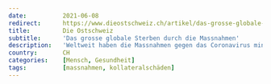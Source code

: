 ```yaml
---
date:          2021-06-08
redirect:      https://www.dieostschweiz.ch/artikel/das-grosse-globale-sterben-durch-die-massnahmen-4YznJ3J
title:         Die Ostschweiz
subtitle:      'Das grosse globale Sterben durch die Massnahmen'
description:   'Weltweit haben die Massnahmen gegen das Coronavirus mindestens 50 Mal mehr Lebensjahre gekostet, als wenn das Virus freien Lauf gehabt hätte. Das zeigt das einfache Zusammenführen von Statistiken. Dabei war das Verhindern von Todesfällen das Ziel.'
country:       CH
categories:    [Mensch, Gesundheit]
tags:          [massnahmen, kollateralschäden]
---
```

